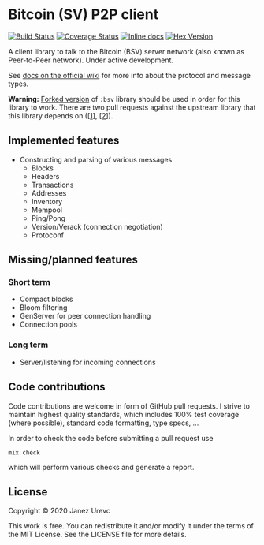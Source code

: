 # Bitcoin (SV) P2P client

[![Build Status](https://travis-ci.org/slashrsm/bsv_p2p.svg?branch=master)](https://travis-ci.org/slashrsm/bsv_p2p)
[![Coverage Status](https://coveralls.io/repos/slashrsm/bsv_p2p/badge.svg?branch=master)](https://coveralls.io/r/slashrsm/bsv_p2p?branch=master)
[![Inline docs](http://inch-ci.org/github/slashrsm/bsv_p2p.svg)](http://hexdocs.pm/bsv_p2p/)
[![Hex Version](http://img.shields.io/hexpm/v/bsv_p2p.svg?style=flat)](https://hex.pm/packages/bsv_p2p)

A client library to talk to the Bitcoin (BSV) server network (also known as Peer-to-Peer network). Under active development.

See [docs on the official wiki](https://wiki.bitcoinsv.io/index.php/Peer-To-Peer_Protocol) for more info about the protocol and message types.

**Warning:** [Forked version](https://github.com/slashrsm/bsv-ex/) of `:bsv` library should be used in order for this library to work. There are two pull requests against the upstream library that this library depends on ([[1](https://github.com/libitx/bsv-ex/pull/3)], [[2](https://github.com/libitx/bsv-ex/pull/4)]).

## Implemented features

- Constructing and parsing of various messages
  - Blocks
  - Headers
  - Transactions
  - Addresses
  - Inventory
  - Mempool
  - Ping/Pong
  - Version/Verack (connection negotiation)
  - Protoconf

## Missing/planned features

### Short term

- Compact blocks
- Bloom filtering
- GenServer for peer connection handling
- Connection pools

### Long term

- Server/listening for incoming connections

## Code contributions

Code contributions are welcome in form of GitHub pull requests. I strive to maintain highest quality standards, which includes 100% test coverage (where possible), standard code formatting, type specs, ...

In order to check the code before submitting a pull request use

```
mix check 
```

which will perform various checks and generate a report.

## License

Copyright © 2020 Janez Urevc

This work is free. You can redistribute it and/or modify it under the
terms of the MIT License. See the LICENSE file for more details.